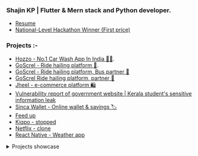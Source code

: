 
### Shajin KP | Flutter & Mern stack and Python developer.

* [Resume](https://shajin-sha.netlify.app/images/profile/shajin-resume.pdf)
* [National-Level Hackathon Winner (First price)](https://drive.google.com/file/d/1xyl1EoM01KcE3Chp1260nteTwBiEo_ab/view)

### Projects :-
* [Hozzo - No.1 Car Wash App In India 🚙🧼](https://play.google.com/store/apps/details?id=com.d5ndigital.hozzo). 
* [GoScrel - Ride hailing platform 🚕](https://play.google.com/store/apps/details?id=com.screl.go). 
* [GoScrel - Ride hailing platform, Bus partner 🚌](https://play.google.com/store/apps/details?id=com.screl.go.buses)
* [GoScrel Ride hailing platform, partner 🚕](https://play.google.com/store/apps/details?id=com.screl.go.partner)
* [Jheel - e-commerce platform 🛍️](https://play.google.com/store/apps/details?id=com.jheel.screl)
* [Vulnerability report of government website | Kerala student's sensitive information leak](https://medium.com/@shajin.sha10/the-vulnerability-of-a-government-website-a-case-study-of-kerala-sslc-exam-portal-339d9ee6a1ee)
* [Sinca Wallet - Online wallet & savings 🏷️](https://play.google.com/store/apps/details?id=com.screl.wallet)
* [Feed up](https://github.com/shajin-sha/Feed-up)
* [Kiqpo - stopped](https://github.com/shajin-sha/kiqpo) 
* [Netflix - clone](https://netflix-d7399.web.app/signup)
* [React Native - Weather app](https://github.com/shajin-sha/Weather)

<details>
  <summary>Projects showcase</summary>
</details>
